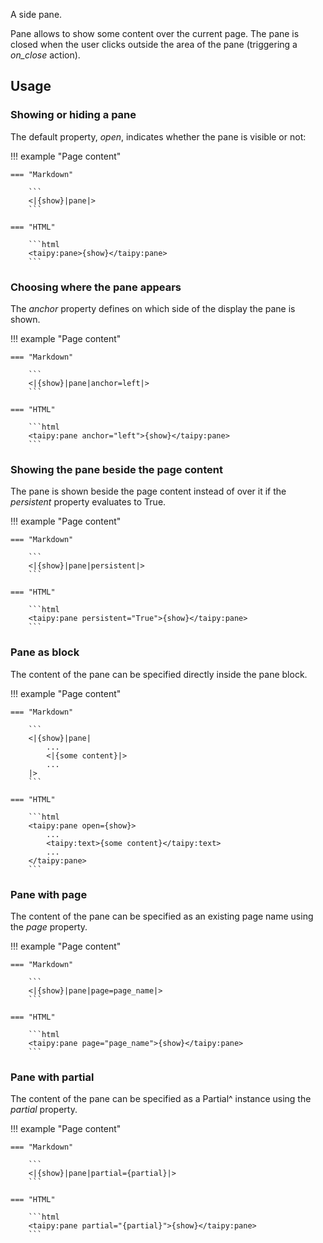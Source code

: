 A side pane.

Pane allows to show some content over the current page.
The pane is closed when the user clicks outside the area of the pane (triggering a _on_close_ action).

## Usage

### Showing or hiding a pane

The default property, _open_, indicates whether the pane is visible or not:

!!! example "Page content"

    === "Markdown"

        ```
        <|{show}|pane|>
        ```
  
    === "HTML"

        ```html
        <taipy:pane>{show}</taipy:pane>
        ```

### Choosing where the pane appears

The _anchor_ property defines on which side of the display the pane is shown.

!!! example "Page content"

    === "Markdown"

        ```
        <|{show}|pane|anchor=left|>
        ```
  
    === "HTML"

        ```html
        <taipy:pane anchor="left">{show}</taipy:pane>
        ```

### Showing the pane beside the page content

The pane is shown beside the page content instead of over it if the _persistent_ property evaluates to True.

!!! example "Page content"

    === "Markdown"

        ```
        <|{show}|pane|persistent|>
        ```
  
    === "HTML"

        ```html
        <taipy:pane persistent="True">{show}</taipy:pane>
        ```

### Pane as block

The content of the pane can be specified directly inside the pane block.

!!! example "Page content"

    === "Markdown"

        ```
        <|{show}|pane|
            ...
            <|{some content}|>
            ...
        |>
        ```
  
    === "HTML"

        ```html
        <taipy:pane open={show}>
            ...
            <taipy:text>{some content}</taipy:text>
            ...
        </taipy:pane>
        ```

### Pane with page

The content of the pane can be specified as an existing page name using the _page_ property.

!!! example "Page content"

    === "Markdown"

        ```
        <|{show}|pane|page=page_name|>
        ```
  
    === "HTML"

        ```html
        <taipy:pane page="page_name">{show}</taipy:pane>
        ```

### Pane with partial

The content of the pane can be specified as a Partial^ instance using the _partial_ property.

!!! example "Page content"

    === "Markdown"

        ```
        <|{show}|pane|partial={partial}|>
        ```
  
    === "HTML"

        ```html
        <taipy:pane partial="{partial}">{show}</taipy:pane>
        ```
